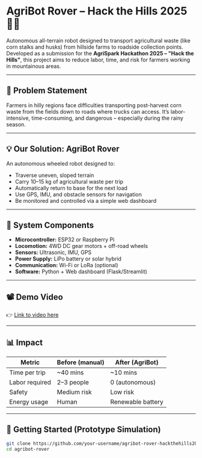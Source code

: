 # AgriBot Rover – Hack the Hills 2025 🌽🚜

Autonomous all-terrain robot designed to transport agricultural waste (like corn stalks and husks) from hillside farms to roadside collection points. Developed as a submission for the **AgriSpark Hackathon 2025 – "Hack the Hills"**, this project aims to reduce labor, time, and risk for farmers working in mountainous areas.

---

## 📌 Problem Statement

Farmers in hilly regions face difficulties transporting post-harvest corn waste from the fields down to roads where trucks can access. It’s labor-intensive, time-consuming, and dangerous – especially during the rainy season.

---

## 💡 Our Solution: AgriBot Rover

An autonomous wheeled robot designed to:
- Traverse uneven, sloped terrain
- Carry 10–15 kg of agricultural waste per trip
- Automatically return to base for the next load
- Use GPS, IMU, and obstacle sensors for navigation
- Be monitored and controlled via a simple web dashboard

---

## 🔧 System Components

- **Microcontroller:** ESP32 or Raspberry Pi
- **Locomotion:** 4WD DC gear motors + off-road wheels
- **Sensors:** Ultrasonic, IMU, GPS
- **Power Supply:** LiPo battery or solar hybrid
- **Communication:** Wi-Fi or LoRa (optional)
- **Software:** Python + Web dashboard (Flask/Streamlit)

---

## 📽️ Demo Video

👉 [Link to video here]()

---

## 📊 Impact

| Metric | Before (manual) | After (AgriBot) |
|--------|------------------|------------------|
| Time per trip | ~40 mins | ~10 mins |
| Labor required | 2–3 people | 0 (autonomous) |
| Safety | Medium risk | Low risk |
| Energy usage | Human | Renewable battery |

---

## 🚀 Getting Started (Prototype Simulation)

```bash
git clone https://github.com/your-username/agribot-rover-hackthehills2025.git
cd agribot-rover
